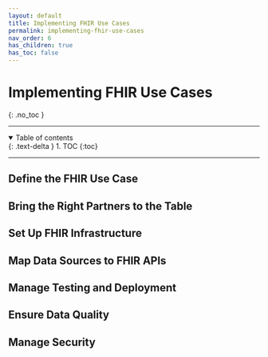 ```yaml
---
layout: default
title: Implementing FHIR Use Cases
permalink: implementing-fhir-use-cases
nav_order: 6
has_children: true
has_toc: false
---
```


# Implementing FHIR Use Cases
{: .no_toc }

<hr />
<details open markdown="block">
  <summary>
    Table of contents
  </summary>
  {: .text-delta }
1. TOC
{:toc}
</details>
<hr />

## Define the FHIR Use Case

## Bring the Right Partners to the Table

## Set Up FHIR Infrastructure

## Map Data Sources to FHIR APIs

## Manage Testing and Deployment

## Ensure Data Quality

## Manage Security

